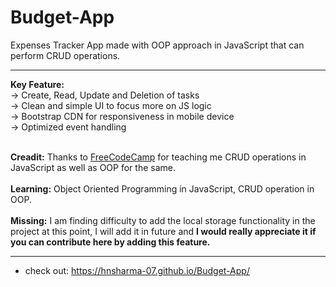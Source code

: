 # Budget-App
Expenses Tracker App made with OOP approach in JavaScript that can perform CRUD operations.

<hr>
<b>Key Feature:</b></br>
-> Create, Read, Update and Deletion of tasks </br>
-> Clean and simple UI to focus more on JS logic </br>
-> Bootstrap CDN for responsiveness in mobile device </br>
-> Optimized event handling </br>
</br>

**Creadit:** Thanks to <a href="https://www.freecodecamp.org/">FreeCodeCamp</a> for teaching me CRUD operations in JavaScript as well as OOP for the same.</br>
</br>
**Learning:** Object Oriented Programming in JavaScript, CRUD operation in OOP. </br>
</br>
**Missing:** I am finding difficulty to add the local storage functionality in the project at this point, I will add it in future and <b>I would really appreciate it if you can contribute here by adding this feature.</b>
<hr>

- check out: https://hnsharma-07.github.io/Budget-App/
